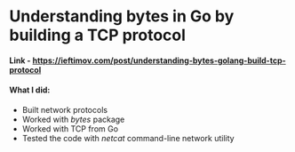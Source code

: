 # Understanding bytes in Go by building a TCP protocol
#### Link - https://ieftimov.com/post/understanding-bytes-golang-build-tcp-protocol
#### What I did:
* Built network protocols
* Worked with _bytes_ package
* Worked with TCP from Go
* Tested the code with _netcat_ command-line network utility
